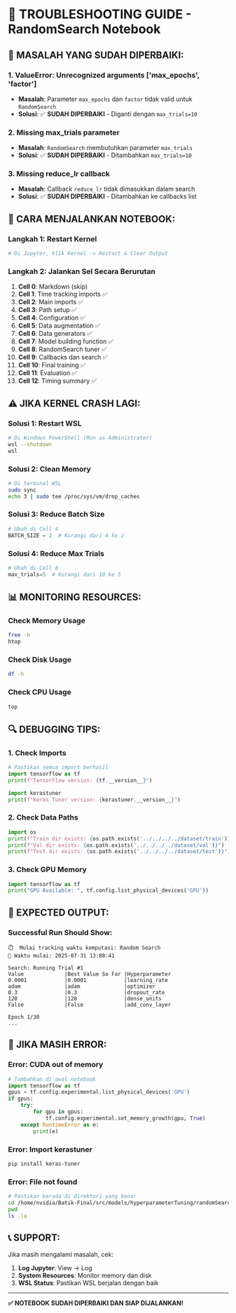 # 🔧 TROUBLESHOOTING GUIDE - RandomSearch Notebook

## 🚨 **MASALAH YANG SUDAH DIPERBAIKI:**

### 1. **ValueError: Unrecognized arguments ['max_epochs', 'factor']**
- **Masalah**: Parameter `max_epochs` dan `factor` tidak valid untuk `RandomSearch`
- **Solusi**: ✅ **SUDAH DIPERBAIKI** - Diganti dengan `max_trials=10`

### 2. **Missing max_trials parameter**
- **Masalah**: `RandomSearch` membutuhkan parameter `max_trials`
- **Solusi**: ✅ **SUDAH DIPERBAIKI** - Ditambahkan `max_trials=10`

### 3. **Missing reduce_lr callback**
- **Masalah**: Callback `reduce_lr` tidak dimasukkan dalam search
- **Solusi**: ✅ **SUDAH DIPERBAIKI** - Ditambahkan ke callbacks list

## 🎯 **CARA MENJALANKAN NOTEBOOK:**

### **Langkah 1: Restart Kernel**
```bash
# Di Jupyter, klik Kernel -> Restart & Clear Output
```

### **Langkah 2: Jalankan Sel Secara Berurutan**
1. **Cell 0**: Markdown (skip)
2. **Cell 1**: Time tracking imports ✅
3. **Cell 2**: Main imports ✅
4. **Cell 3**: Path setup ✅
5. **Cell 4**: Configuration ✅
6. **Cell 5**: Data augmentation ✅
7. **Cell 6**: Data generators ✅
8. **Cell 7**: Model building function ✅
9. **Cell 8**: RandomSearch tuner ✅
10. **Cell 9**: Callbacks dan search ✅
11. **Cell 10**: Final training ✅
12. **Cell 11**: Evaluation ✅
13. **Cell 12**: Timing summary ✅

## ⚠️ **JIKA KERNEL CRASH LAGI:**

### **Solusi 1: Restart WSL**
```bash
# Di Windows PowerShell (Run as Administrator)
wsl --shutdown
wsl
```

### **Solusi 2: Clean Memory**
```bash
# Di terminal WSL
sudo sync
echo 3 | sudo tee /proc/sys/vm/drop_caches
```

### **Solusi 3: Reduce Batch Size**
```python
# Ubah di Cell 4
BATCH_SIZE = 2  # Kurangi dari 4 ke 2
```

### **Solusi 4: Reduce Max Trials**
```python
# Ubah di Cell 8
max_trials=5  # Kurangi dari 10 ke 5
```

## 📊 **MONITORING RESOURCES:**

### **Check Memory Usage**
```bash
free -h
htop
```

### **Check Disk Usage**
```bash
df -h
```

### **Check CPU Usage**
```bash
top
```

## 🔍 **DEBUGGING TIPS:**

### **1. Check Imports**
```python
# Pastikan semua import berhasil
import tensorflow as tf
print(f"TensorFlow version: {tf.__version__}")

import kerastuner
print(f"Keras Tuner version: {kerastuner.__version__}")
```

### **2. Check Data Paths**
```python
import os
print(f"Train dir exists: {os.path.exists('../../../../dataset/train')}")
print(f"Val dir exists: {os.path.exists('../../../../dataset/val')}")
print(f"Test dir exists: {os.path.exists('../../../../dataset/test')}")
```

### **3. Check GPU Memory**
```python
import tensorflow as tf
print("GPU Available: ", tf.config.list_physical_devices('GPU'))
```

## 🎯 **EXPECTED OUTPUT:**

### **Successful Run Should Show:**
```
⏱️  Mulai tracking waktu komputasi: Random Search
📅 Waktu mulai: 2025-07-31 13:08:41

Search: Running Trial #1
Value             |Best Value So Far |Hyperparameter
0.0001            |0.0001            |learning_rate
adam              |adam              |optimizer
0.3               |0.3               |dropout_rate
128               |128               |dense_units
False             |False             |add_conv_layer

Epoch 1/30
...
```

## 🚨 **JIKA MASIH ERROR:**

### **Error: CUDA out of memory**
```python
# Tambahkan di awal notebook
import tensorflow as tf
gpus = tf.config.experimental.list_physical_devices('GPU')
if gpus:
    try:
        for gpu in gpus:
            tf.config.experimental.set_memory_growth(gpu, True)
    except RuntimeError as e:
        print(e)
```

### **Error: Import kerastuner**
```bash
pip install keras-tuner
```

### **Error: File not found**
```bash
# Pastikan berada di direktori yang benar
cd /home/nvidia/Batik-Final/src/models/hyperparameterTuning/randomSearch
pwd
ls -la
```

## 📞 **SUPPORT:**

Jika masih mengalami masalah, cek:
1. **Log Jupyter**: View -> Log
2. **System Resources**: Monitor memory dan disk
3. **WSL Status**: Pastikan WSL berjalan dengan baik

---

**✅ NOTEBOOK SUDAH DIPERBAIKI DAN SIAP DIJALANKAN!** 